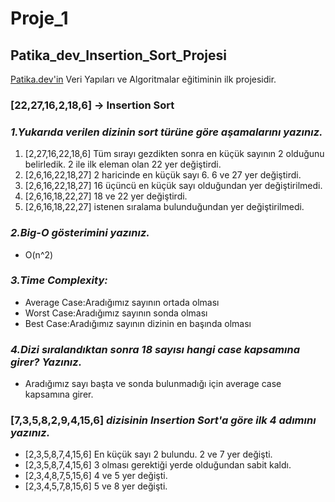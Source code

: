 # Proje_1
## Patika_dev_Insertion_Sort_Projesi
[Patika.dev'in](https://www.patika.dev/) Veri Yapıları ve Algoritmalar eğitiminin ilk projesidir.
### [22,27,16,2,18,6] -> Insertion Sort

### *1.Yukarıda verilen dizinin sort türüne göre aşamalarını yazınız.*
1. [2,27,16,22,18,6] Tüm sırayı gezdikten sonra en küçük sayının 2 olduğunu belirledik. 2 ile ilk eleman olan  22 yer değiştirdi.
2. [2,6,16,22,18,27] 2 haricinde en küçük sayı 6. 6 ve 27 yer değiştirdi.
3. [2,6,16,22,18,27] 16 üçüncü en küçük sayı olduğundan yer değiştirilmedi.
4. [2,6,16,18,22,27] 18 ve 22 yer değiştirdi.
5. [2,6,16,18,22,27] istenen sıralama bulunduğundan yer değiştirilmedi.

### *2.Big-O gösterimini yazınız.* 
- O(n^2)

### *3.Time Complexity:*
- Average Case:Aradığımız sayının ortada olması 
- Worst Case:Aradığımız sayının sonda olması
- Best Case:Aradığımız sayının dizinin en başında olması

### *4.Dizi sıralandıktan sonra 18 sayısı hangi case kapsamına girer? Yazınız.*
- Aradığımız sayı başta ve sonda bulunmadığı için average case kapsamına girer.

### [7,3,5,8,2,9,4,15,6] *dizisinin Insertion Sort'a göre ilk 4 adımını yazınız.*
- [2,3,5,8,7,4,15,6] En küçük sayı 2 bulundu. 2 ve 7 yer değişti.
- [2,3,5,8,7,4,15,6] 3 olması gerektiği yerde olduğundan sabit kaldı.
- [2,3,4,8,7,5,15,6] 4 ve 5 yer değişti.
- [2,3,4,5,7,8,15,6] 5 ve 8 yer değişti.
